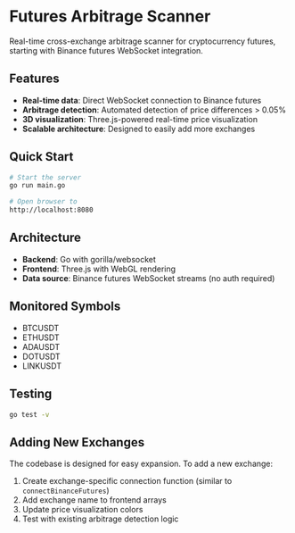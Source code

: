 # Futures Arbitrage Scanner

Real-time cross-exchange arbitrage scanner for cryptocurrency futures, starting with Binance futures WebSocket integration.

## Features

- **Real-time data**: Direct WebSocket connection to Binance futures
- **Arbitrage detection**: Automated detection of price differences > 0.05%
- **3D visualization**: Three.js-powered real-time price visualization
- **Scalable architecture**: Designed to easily add more exchanges

## Quick Start

```bash
# Start the server
go run main.go

# Open browser to
http://localhost:8080
```

## Architecture

- **Backend**: Go with gorilla/websocket
- **Frontend**: Three.js with WebGL rendering
- **Data source**: Binance futures WebSocket streams (no auth required)

## Monitored Symbols

- BTCUSDT
- ETHUSDT  
- ADAUSDT
- DOTUSDT
- LINKUSDT

## Testing

```bash
go test -v
```

## Adding New Exchanges

The codebase is designed for easy expansion. To add a new exchange:

1. Create exchange-specific connection function (similar to `connectBinanceFutures`)
2. Add exchange name to frontend arrays
3. Update price visualization colors
4. Test with existing arbitrage detection logic